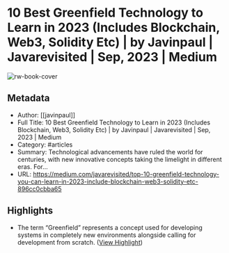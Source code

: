 # 10 Best Greenfield Technology to Learn in 2023 (Includes Blockchain, Web3, Solidity Etc) | by Javinpaul | Javarevisited | Sep, 2023 | Medium

![rw-book-cover](https://readwise-assets.s3.amazonaws.com/media/uploaded_book_covers/profile_1073452/0i2afqaYCNjOp9gTt_rXfYbVB)

## Metadata
- Author: [[javinpaul]]
- Full Title: 10 Best Greenfield Technology to Learn in 2023 (Includes Blockchain, Web3, Solidity Etc) | by Javinpaul | Javarevisited | Sep, 2023 | Medium
- Category: #articles
- Summary: Technological advancements have ruled the world for centuries, with new innovative concepts taking the limelight in different eras. For…
- URL: https://medium.com/javarevisited/top-10-greenfield-technology-you-can-learn-in-2023-include-blockchain-web3-solidity-etc-896cc0cbba65

## Highlights
- The term “Greenfield” represents a concept used for developing systems in completely new environments alongside calling for development from scratch. ([View Highlight](https://read.readwise.io/read/01hbnhrv38kr4ejryr2tz1z93y))
